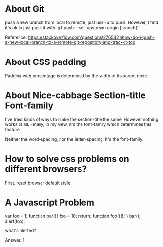 # About Git 

push a new branch from local to remote, just use -u to push. However, I find it's ok to just push it with 'git push --set-upstream origin [branch]'

Reference: https://stackoverflow.com/questions/2765421/how-do-i-push-a-new-local-branch-to-a-remote-git-repository-and-track-it-too

# About CSS padding 

Padding with percentage is determined by the width of its parent node.

# About Nice-cabbage Section-title Font-family 

I've tried kinds of ways to make the section-title the same. However nothing works at all. Finally, in my view, it's the font-family which determines this feature.

Neither the word-spacing, nor the letter-spacing. It's the font-family.

# How to solve css problems on different browsers?

First, reset browser default style.


# A Javascript Problem

var foo = 1;
function bar(){
    foo = 10;
    return;
    function foo(){};
}
bar();
alert(foo);

what's alerted?

Answer: 1.
